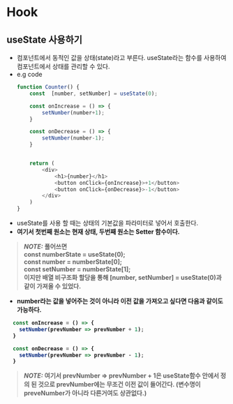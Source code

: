 # Hook

## useState 사용하기
- 컴포넌트에서 동적인 값을 상태(state)라고 부른다. useState라는 함수를 사용하여 컴포넌트에서 상태를 관리할 수 있다.
- e.g code
    ``` javascript
    function Counter() {
        const  [number, setNumber] = useState(0);

        const onIncrease = () => {
            setNumber(number+1);
        }

        const onDecrease = () => {
            setNumber(number-1);
        }


        return (
            <div>
                <h1>{number}</h1>
                <button onClick={onIncrease}>+1</button>
                <button onClick={onDecrease}>-1</button>
            </div>
        )
    }
    ```
- useState를 사용 할 때는 상태의 기본값을 파라미터로 넣어서 호출한다. 
- <b>여기서 첫번째 원소는 현재 상태, 두번째 원소는 Setter 함수이다.
> **_NOTE:_**  풀어쓰면 <br>
const numberState = useState(0); <br>
const number = numberState[0]; <br>
const setNumber = numberState[1]; <br>
이지만  배열 비구조화 할당을 통해 [number, setNumber] = useState(0)과 같이 가져올 수 있었다.

- number라는 값을 넣어주는 것이 아니라 이전 값을 가져오고 싶다면 다음과 같이도 가능하다.
``` javascript
  const onIncrease = () => {
    setNumber(prevNumber => prevNumber + 1);
  }

  const onDecrease = () => {
    setNumber(prevNumber => prevNumber - 1);
  }
```
>**_NOTE:_** 여기서 prevNumber => prevNumber + 1은 useState함수 안에서 정의 된 것으로 prevNumber에는 무조건 이전 값이 들어간다. (변수명이 preveNumber가 아니라 다른거여도 상관없다.)